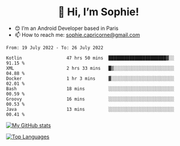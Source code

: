 <h1 align="center"> 👋 Hi, I’m Sophie! </h1>  

- 😊 I’m an Android Developer based in Paris
- 📫 How to reach me: sophie.capricorne@gmail.com


<!--START_SECTION:waka-->

```text
From: 19 July 2022 - To: 26 July 2022

Kotlin                 47 hrs 50 mins  ██████████████████████▓░░   91.15 %
XML                    2 hrs 33 mins   █▒░░░░░░░░░░░░░░░░░░░░░░░   04.88 %
Docker                 1 hr 3 mins     ▓░░░░░░░░░░░░░░░░░░░░░░░░   02.01 %
Bash                   18 mins         ░░░░░░░░░░░░░░░░░░░░░░░░░   00.59 %
Groovy                 16 mins         ░░░░░░░░░░░░░░░░░░░░░░░░░   00.53 %
Java                   13 mins         ░░░░░░░░░░░░░░░░░░░░░░░░░   00.41 %
```

<!--END_SECTION:waka-->

[![My GitHub stats](https://github-readme-stats.vercel.app/api?username=sophicapri&show_icons=true&theme=buefy)](https://github.com/anuraghazra/github-readme-stats)

[![Top Languages](https://github-readme-stats.vercel.app/api/top-langs/?username=sophicapri&langs_count=2&layout=compact)](https://github.com/anuraghazra/github-readme-stats)
